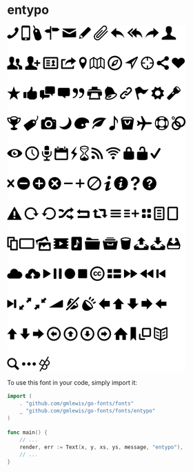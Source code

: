 # entypo

![entypo](entypo.png)

To use this font in your code, simply import it:

```go
import (
	. "github.com/gmlewis/go-fonts/fonts"
	_ "github.com/gmlewis/go-fonts/fonts/entypo"
)

func main() {
	// ...
	render, err := Text(x, y, xs, ys, message, "entypo"),
	// ...
}
```

